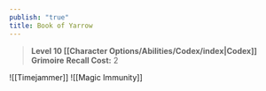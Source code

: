 ```yaml
---
publish: "true"
title: Book of Yarrow
---
```


> **Level 10 [[Character Options/Abilities/Codex/index|Codex]] Grimoire**
> **Recall Cost:** 2

![[Timejammer]]
![[Magic Immunity]]
